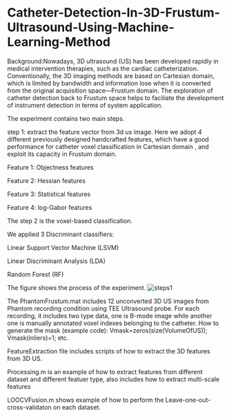 # Catheter-Detection-In-3D-Frustum-Ultrasound-Using-Machine-Learning-Method

Background:Nowadays, 3D ultrasound (US) has been developed rapidly in medical intervention therapies, such as the cardiac catheterization. Conventionally, the 3D imaging methods are based on Cartesian domain, which is limited by bandwidth and information lose when it is converted from the original acquisition space—Frustum domain. The exploration of catheter detection back to Frustum space helps to faciliate the development of instrument detection in terms of system application.

The experiment contains two main steps.

step 1: extract the feature vector from 3d us image. Here we adopt 4 different previously designed handcrafted features, which have a good performance for catheter voxel classification in Cartesian domain , and exploit its capacity in Frustum domain. 

Feature 1: Objectness features

Feature 2: Hessian features

Feature 3: Statistical features

Feature 4: log-Gabor features

The step 2 is the voxel-based classification.

We applied 3 Discriminant classifiers: 

Linear Support Vector Machine (LSVM)

Linear Discriminant Analysis (LDA)

Random Forest (RF) 

The figure shows the process of the experiment.
![steps1](https://user-images.githubusercontent.com/40002403/164995163-ef2a7969-2b9d-4290-986b-fd7bc86994f9.JPG)


The PhantomFrustum.mat includes 12 unconverted 3D US images from Phantom recording condition using TEE Ultrasound probe.
For each recording, it includes two type data, one is B-mode image while another one is manually annotated voxel indexes belonging to the catheter.
How to generate the mask (example code):
Vmask=zeros(size(VolumeOfUS));
Vmask(inliers)=1;
etc.

FeatureExtraction file includes scripts of how to extract the 3D features from 3D US.

Processing.m is an example of how to extract features from different dataset and different featuer type, also includes how to extract multi-scale features

LOOCVFusion.m shows example of how to perform the Leave-one-out-cross-validaton on each dataset.

